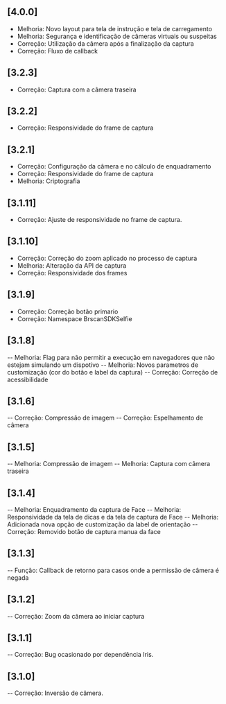 ## [4.0.0]
- Melhoria: Novo layout para tela de instrução e tela de carregamento
- Melhoria: Segurança e identificação de câmeras virtuais ou suspeitas
- Correção: Utilização da câmera após a finalização da captura
- Correção: Fluxo de callback
 
 ## [3.2.3]
- Correção: Captura com a câmera traseira

## [3.2.2]
- Correção: Responsividade do frame de captura

## [3.2.1]
- Correção: Configuração da câmera e no cálculo de enquadramento
- Correção: Responsividade do frame de captura
- Melhoria: Criptografia

## [3.1.11]
- Correção: Ajuste de responsividade no frame de captura.

## [3.1.10]
- Correção: Correção do zoom aplicado no processo de captura
- Melhoria: Alteração da API de captura
- Correção: Responsividade dos frames

## [3.1.9]
- Correção: Correção botão primario
- Correção: Namespace BrscanSDKSelfie

## [3.1.8]
-- Melhoria: Flag para não permitir a execução em navegadores que não estejam simulando um dispotivo
-- Melhoria: Novos parametros de customização (cor do botão e label da captura)
-- Correção: Correção de acessibilidade

## [3.1.6]
-- Correção: Compressão de imagem
-- Correção: Espelhamento de câmera

## [3.1.5]
-- Melhoria: Compressão de imagem
-- Melhoria: Captura com câmera traseira

## [3.1.4]
-- Melhoria: Enquadramento da captura de Face
-- Melhoria: Responsividade da tela de dicas e da tela de captura de Face
-- Melhoria: Adicionada nova opção de customização da label de orientação
-- Correção: Removido botão de captura manua da face

## [3.1.3]
-- Função: Callback de retorno para casos onde a permissão de câmera é negada

## [3.1.2]
-- Correção: Zoom da câmera ao iniciar captura

## [3.1.1]
-- Correção: Bug ocasionado por dependência Iris.

## [3.1.0]
-- Correção: Inversão de câmera.